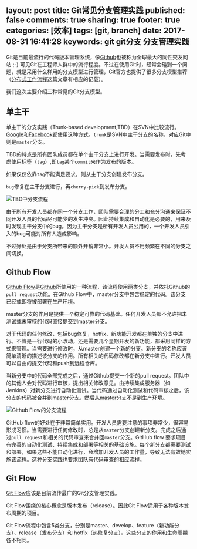layout: post
title: Git常见分支管理实践
published: false
comments: true
sharing: true
footer: true
categories: [效率]
tags: [git, branch]
date: 2017-08-31 16:41:28
keywords: git git分支 分支管理实践
---

Git是目前最流行的代码版本管理系统，像[Github](https://github.io)也被称为全球最大的同性交友网站 ;-) 可见Git在工程师人群中的流行程度。不过在使用Git时，经常会碰到一个问题，就是采用什么样用的分支模型进行管理，Git官方也提供了很多分支模型推荐（[分布式工作流程](https://git-scm.com/book/zh/v2/%E5%88%86%E5%B8%83%E5%BC%8F-Git-%E5%88%86%E5%B8%83%E5%BC%8F%E5%B7%A5%E4%BD%9C%E6%B5%81%E7%A8%8B)这篇文章有相应的记载）。

我们这次主要介绍三种常见的Git分支模型。

## 单主干

单主干的分支实践（Trunk-based development,TBD）在SVN中比较流行。[Google](http://paulhammant.com/2013/05/06/googles-scaled-trunk-based-development/)和[Facebook](http://paulhammant.com/2013/03/13/facebook-tbd-take-2/)都使用这种方式。`trunk`是SVN中主干分支的名称，对应Git中则是`master`分支。

TBD的特点是所有团队成员都在单个主干分支上进行开发。当需要发布时，先考虑使用标签（`tag`）,即`tag`某个`commit`来作为发布的版本。

如果仅仅依靠`tag`不能满足要求，则从主干分支创建发布分支。

`bug`修复在主干分支进行，再`cherry-pick`到发布分支。

![TBD中分支流程](https://www.ibm.com/developerworks/cn/java/j-lo-git-mange/img001.png)

由于所有开发人员都在同一个分支工作，团队需要合理的分工和充分沟通来保证不同开发人员的代码尽可能少的发生冲突。因此持续集成和自动化是必要的，用来及时发现主干分支中的bug。因为主干分支是所有开发人员公用的，一个开发人员引入的bug可能对所有人造成影响。

不过好处是由于分支所带来的额外开销非常小。开发人员不用频繁在不同的分支之间切换。

## Github Flow

[Github Flow](http://scottchacon.com/2011/08/31/github-flow.html?cm_mc_uid=07703145740014737516288&cm_mc_sid_50200000=1504512665)是[Github](https://github.com)所使用的一种流程，该流程使用两类分支，并依托Github的`pull request`功能。在Github Flow中，master分支中包含稳定的代码。该分支已经或即将被部署在生产环境。

master分支的作用是提供一个稳定可靠的代码基础。任何开发人员都不允许把未测试或未审核的代码直接提交到master分支。

对于代码的任何修改，包括bug修复，hotfix、新功能开发都在单独的分支中进行。不管是一行代码的小改动，还是需要几个星期开发的新功能，都采用同样的方式来管理。当需要进行修改时，从master创建一个新的分支。新分支的名称应该简单清晰的描述该分支的作用。所有相关的代码修改都在新分支中进行。开发人员可以自由的提交代码和push到远程仓库。

当新分支中的代码全部完成之后，通过Github提交一个新的pull request。团队中的其他人会对代码进行审核，提出相关修改意见。由持续集成服务器（如Jenkins）对新分支进行自动化测试。当代码通过自动化测试和代码审核之后，该分支的代码被合并到master分支。然后从master分支不是到生产环境。

![Github Flow的分支流程](https://www.ibm.com/developerworks/cn/java/j-lo-git-mange/img002.png)

GitHub flow的好处在于非常简单实用。开发人员需要注意的事项非常少，很容易形成习惯。当需要进行任何修改时，总是从`master`分支创建新分支。完成之后通过`pull request`和相关的代码审查来合并回`master`分支。GitHub flow 要求项目有完善的自动化测试、持续集成和部署等相关的基础设施。每个新分支都需要测试和部署，如果这些不能自动化进行，会增加开发人员的工作量，导致无法有效地实施该流程。这种分支实践也要求团队有代码审查的相应流程。

## Git Flow

[Git Flow](http://nvie.com/posts/a-successful-git-branching-model/)应该是目前流传最广的Git分支管理实践。

Git Flow围绕的核心概念是版本发布（release）。因此Git Flow适用于各种版本发布周期的项目。

Git Flow流程中包含5类分支，分别是master、develop、feature（新功能分支）、release（发布分支）和 hotfix（热修复分支）。这些分支的作用和生命周期各不相同。
